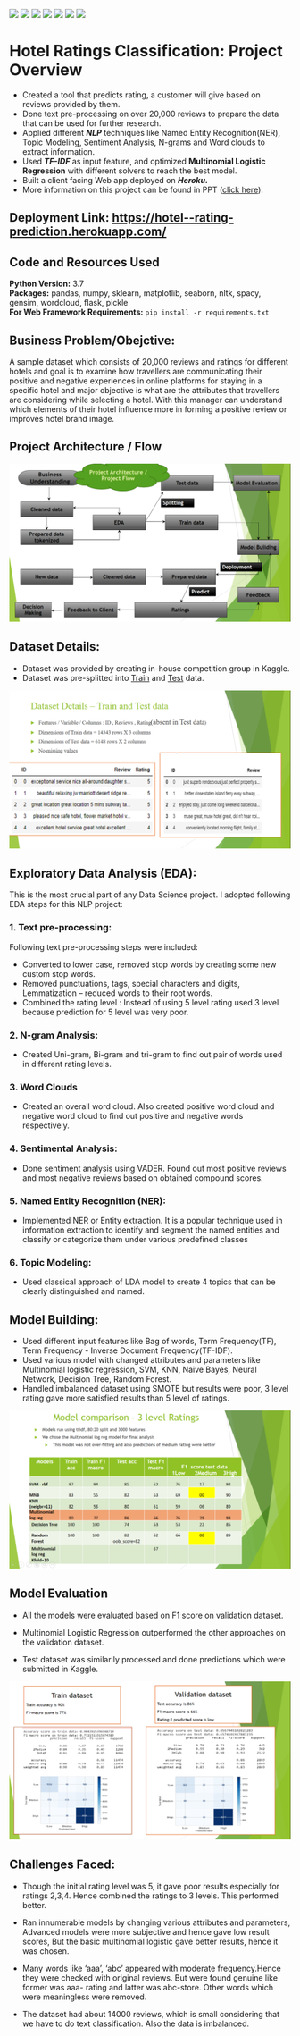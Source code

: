 ![](https://img.shields.io/github/followers/alokthakur93?label=Follow%40alokthakur93&style=social)
![](https://img.shields.io/github/forks/alokthakur93/Hotel-ratings-classification?label=Fork&style=social)
![](https://img.shields.io/github/stars/alokthakur93/Hotel-ratings-classification?style=social)
![](https://img.shields.io/github/watchers/alokthakur93/Hotel-ratings-classification?style=social)
![](https://img.shields.io/github/issues/alokthakur93/Hotel-ratings-classification)
![](https://img.shields.io/github/repo-size/alokthakur93/Hotel-ratings-classification)
![](https://img.shields.io/github/languages/code-size/alokthakur93/Hotel-ratings-classification)

# Hotel Ratings Classification: Project Overview
* Created a tool that predicts rating, a customer will give based on reviews provided by them.
* Done text pre-processing on over 20,000 reviews to prepare the data that can be used for further research.
* Applied different **_NLP_** techniques like Named Entity Recognition(NER), Topic Modeling, Sentiment Analysis, N-grams and Word clouds to extract information.
* Used **_TF-IDF_** as input feature, and optimized **Multinomial Logistic Regression** with different solvers to reach the best model.
* Built a client facing Web app deployed on **_Heroku._**
* More information on this project can be found in PPT ([click here](https://github.com/alokthakur93/Hotel-ratings-classification/blob/main/Hotel%20Reviews%20Classification%20G3%20Final.pptx)).

## Deployment Link: https://hotel--rating-prediction.herokuapp.com/

## Code and Resources Used 
**Python Version:** 3.7  
**Packages:** pandas, numpy, sklearn, matplotlib, seaborn, nltk, spacy, gensim, wordcloud, flask, pickle  
**For Web Framework Requirements:**  ```pip install -r requirements.txt```

## Business Problem/Obejctive:

A sample dataset which consists of 20,000 reviews and ratings for different hotels and goal is to examine how travellers are communicating their positive and negative experiences in online platforms for staying in a specific hotel and major objective is what are the attributes that travellers are considering while selecting a hotel. With this manager can understand which elements of their hotel influence more in forming a positive review or improves hotel brand image.

## Project Architecture / Flow

![Project workflow](https://raw.githubusercontent.com/alokthakur93/Hotel-ratings-classification/main/images/workflow.png)

## Dataset Details:

* Dataset was provided by creating in-house competition group in Kaggle.
* Dataset was pre-splitted into [Train](https://github.com/alokthakur93/Hotel-ratings-classification/blob/main/train.csv) and [Test](https://github.com/alokthakur93/Hotel-ratings-classification/blob/main/test.csv) data.

![dataset details](https://raw.githubusercontent.com/alokthakur93/Hotel-ratings-classification/main/images/datset_details.png)

## Exploratory Data Analysis (EDA):

This is the most crucial part of any Data Science project. I adopted following EDA steps for this NLP project:

### 1. Text pre-processing:

Following text pre-processing steps were included:

* Converted to lower case, removed stop words by creating some new custom stop words. 
* Removed punctuations, tags, special characters and digits, Lemmatization – reduced words to their root words.
* Combined the rating level : Instead of using 5 level rating used 3 level because prediction for 5 level was very poor.

### 2. N-gram Analysis:
* Created Uni-gram, Bi-gram and tri-gram to find out pair of words used in different rating levels.

### 3. Word Clouds
* Created an overall word cloud. Also created positive word cloud and negative word cloud to find out positive and negative words respectively.

### 4. Sentimental Analysis:
* Done sentiment analysis using VADER. Found out most positive reviews and most negative reviews based on obtained compound scores.

### 5. Named Entity Recognition (NER):
* Implemented NER or Entity extraction. It is a popular technique used in information extraction to identify and segment the named entities and classify or categorize them under various predefined classes

### 6. Topic Modeling:
* Used classical approach of LDA model to create 4 topics that can be clearly distinguished and named.

## Model Building:

* Used different input features like Bag of words, Term Frequency(TF), Term Frequency - Inverse Document Frequency(TF-IDF).
* Used various model with changed attributes and parameters like Multinomial logistic regression, SVM, KNN, Naive Bayes, Neural Network, Decision Tree, Random Forest.
* Handled imbalanced dataset using SMOTE but results were poor, 3 level rating gave more satisfied results than 5 level of ratings.

![model details](https://raw.githubusercontent.com/alokthakur93/Hotel-ratings-classification/main/images/model_de.png)

## Model Evaluation

* All the models were evaluated based on F1 score on validation dataset.

* Multinomial Logistic Regression outperformed the other approaches on the    validation dataset.

* Test dataset was similarily processed and done predictions which were submitted in Kaggle. 

![model evaluation](https://raw.githubusercontent.com/alokthakur93/Hotel-ratings-classification/main/images/model.png)

## Challenges Faced:

* Though the initial rating level was 5, it gave poor results especially for ratings 2,3,4. Hence combined the  ratings to 3 levels. This performed better.

* Ran innumerable models by changing various attributes and parameters, Advanced models were more subjective and hence gave low result scores, But the basic multinomial logistic gave better results, hence it was chosen.

* Many words like ‘aaa’, ‘abc’ appeared with moderate frequency.Hence they were checked with original reviews. But were found genuine like former was aaa- rating and latter was abc-store. Other words which were meaningless were removed.

* The dataset had about 14000 reviews, which is small considering that we have to do text classification. Also the data is imbalanced.





